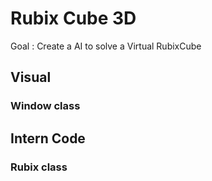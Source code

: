 # Rubix Cube 3D
Goal : Create a AI to solve a Virtual RubixCube 

## Visual

### Window class

## Intern Code
### Rubix class 
